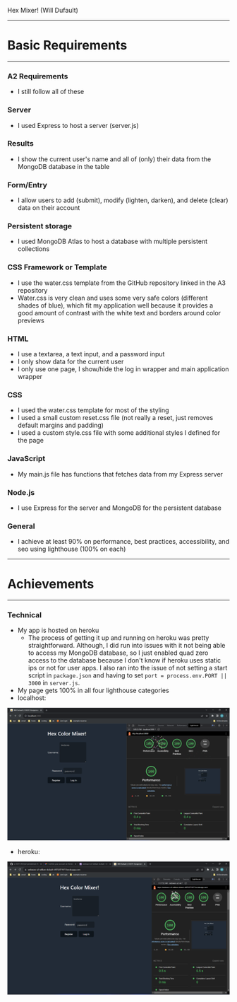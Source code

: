 Hex Mixer! (Will Dufault)

---

# Basic Requirements

---

### A2 Requirements

- I still follow all of these


### Server

- I used Express to host a server (server.js)

### Results

- I show the current user's name and all of (only) their data from the MongoDB database in the table

### Form/Entry

- I allow users to add (submit), modify (lighten, darken), and delete (clear) data on their account

### Persistent storage

- I used MongoDB Atlas to host a database with multiple persistent collections

### CSS Framework or Template

- I use the water.css template from the GitHub repository linked in the A3 repository
- Water.css is very clean and uses some very safe colors (different shades of blue), which fit my 
  application well because it provides a good amount of contrast with the white text and borders 
  around color previews

### HTML

- I use a textarea, a text input, and a password input
- I only show data for the current user
- I only use one page, I show/hide the log in wrapper and main application wrapper

### CSS

- I used the water.css template for most of the styling
- I used a small custom reset.css file (not really a reset, just removes default margins and 
  padding)
- I used a custom style.css file with some additional styles I defined for the page

### JavaScript

- My main.js file has functions that fetches data from my Express server

### Node.js

- I use Express for the server and MongoDB for the persistent database

### General

- I achieve at least 90% on performance, best practices, accessibility, and seo using lighthouse
  (100% on each)

---

# Achievements

---

### Technical

- My app is hosted on heroku
	- The process of getting it up and running on heroku was pretty straightforward. Although, I did
	  run into issues with it not being able to access my MongoDB database, so I just enabled quad
	  zero access to the database because I don't know if heroku uses static ips or not for user 
	  apps. I also ran into the issue of not setting a start script in `package.json` and having to 
	  set `port = process.env.PORT || 3000` in `server.js`.
- My page gets 100% in all four lighthouse categories
- localhost:

![Alt text](lighthouse-localhost.png)

- heroku:

![Alt text](lighthouse-heroku.png)
